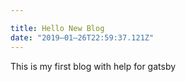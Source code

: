 ```yaml
---

title: Hello New Blog
date: "2019–01–26T22:59:37.121Z"
---
```


This is my first blog with help for gatsby